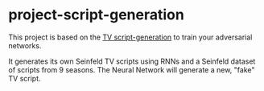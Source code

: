 # project-script-generation

This project is based on the [TV script-generation](https://github.com/udacity/deep-learning-v2-pytorch/tree/master/project-tv-script-generation) to train your adversarial networks.

It generates its own Seinfeld TV scripts using RNNs and a Seinfeld dataset of scripts from 9 seasons. The Neural Network will generate a new, "fake" TV script.

